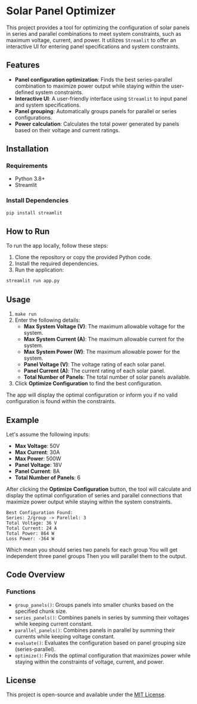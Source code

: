 # Solar Panel Optimizer

This project provides a tool for optimizing the configuration of solar panels in series and parallel combinations to meet system constraints, such as maximum voltage, current, and power. It utilizes `Streamlit` to offer an interactive UI for entering panel specifications and system constraints.

## Features

- **Panel configuration optimization**: Finds the best series-parallel combination to maximize power output while staying within the user-defined system constraints.
- **Interactive UI**: A user-friendly interface using `Streamlit` to input panel and system specifications.
- **Panel grouping**: Automatically groups panels for parallel or series configurations.
- **Power calculation**: Calculates the total power generated by panels based on their voltage and current ratings.

## Installation

### Requirements

- Python 3.8+
- Streamlit

### Install Dependencies

```bash
pip install streamlit
```

## How to Run

To run the app locally, follow these steps:

1. Clone the repository or copy the provided Python code.
2. Install the required dependencies.
3. Run the application:

```bash
streamlit run app.py
```

## Usage

1. `make run`
2. Enter the following details:
   - **Max System Voltage (V)**: The maximum allowable voltage for the system.
   - **Max System Current (A)**: The maximum allowable current for the system.
   - **Max System Power (W)**: The maximum allowable power for the system.
   - **Panel Voltage (V)**: The voltage rating of each solar panel.
   - **Panel Current (A)**: The current rating of each solar panel.
   - **Total Number of Panels**: The total number of solar panels available.
3. Click **Optimize Configuration** to find the best configuration.

The app will display the optimal configuration or inform you if no valid configuration is found within the constraints.

## Example

Let's assume the following inputs:

- **Max Voltage**: 50V
- **Max Current**: 30A
- **Max Power**: 500W
- **Panel Voltage**: 18V
- **Panel Current**: 8A
- **Total Number of Panels**: 6

After clicking the **Optimize Configuration** button, the tool will calculate and display the optimal configuration of series and parallel connections that maximize power output while staying within the system constraints.
```
Best Configuration Found:
Series: 2/group -> Parellel: 3
Total Voltage: 36 V
Total Current: 24 A
Total Power: 864 W
Loss Power: -364 W
```
Which mean you should series two panels for each group
You will get independent three panel groups
Then you will parallel them to the output.

## Code Overview

### Functions

- `group_panels()`: Groups panels into smaller chunks based on the specified chunk size.
- `series_panels()`: Combines panels in series by summing their voltages while keeping current constant.
- `parallel_panels()`: Combines panels in parallel by summing their currents while keeping voltage constant.
- `evaluate()`: Evaluates the configuration based on panel grouping size (series-parallel).
- `optimize()`: Finds the optimal configuration that maximizes power while staying within the constraints of voltage, current, and power.

## License

This project is open-source and available under the [MIT License](LICENSE).
